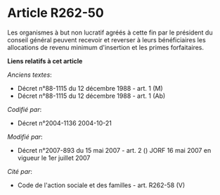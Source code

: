 # Article R262-50

Les organismes à but non lucratif agréés à cette fin par le président du conseil général peuvent recevoir et reverser à leurs
bénéficiaires les allocations de revenu minimum d'insertion et les primes forfaitaires.

**Liens relatifs à cet article**

_Anciens textes_:

  - Décret n°88-1115 du 12 décembre 1988 - art. 1 (M)
  - Décret n°88-1115 du 12 décembre 1988 - art. 1 (Ab)

_Codifié par_:

  - Décret n°2004-1136 2004-10-21

_Modifié par_:

  - Décret n°2007-893 du 15 mai 2007 - art. 2 () JORF 16 mai 2007 en vigueur le 1er juillet 2007

_Cité par_:

  - Code de l'action sociale et des familles - art. R262-58 (V)

